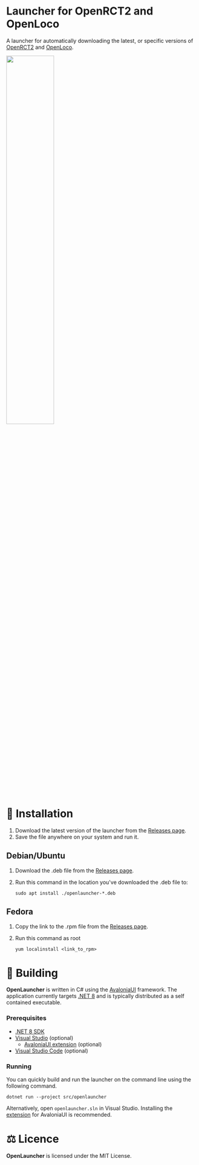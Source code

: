 # Launcher for OpenRCT2 and OpenLoco

A launcher for automatically downloading the latest, or specific versions of [OpenRCT2](https://github.com/OpenRCT2/OpenRCT2) and [OpenLoco](https://github.com/OpenLoco/OpenLoco).

<a href="docs/launcher.png"><img src="docs/launcher.png" width="50%" /></a>

# 🚀 Installation
1. Download the latest version of the launcher from the [Releases page](https://github.com/OpenRCT2/OpenLauncher/releases).
2. Save the file anywhere on your system and run it.
## Debian/Ubuntu
1. Download the .deb file from the [Releases page](https://github.com/OpenRCT2/OpenLauncher/releases).
2. Run this command in the location you've downloaded the .deb file to:
   
   ``` sudo apt install ./openlauncher-*.deb ```
## Fedora
1. Copy the link to the .rpm file from the [Releases page](https://github.com/OpenRCT2/OpenLauncher/releases).
2. Run this command as root
   
   ``` yum localinstall <link_to_rpm> ```
   
# 🔨 Building

**OpenLauncher** is written in C# using the [AvaloniaUI](http://avaloniaui.net) framework. The application currently targets [.NET 8](https://dotnet.microsoft.com) and is typically distributed as a self contained executable.

### Prerequisites
* [.NET 8 SDK](https://dotnet.microsoft.com/en-us/download/dotnet/8.0)
* [Visual Studio](https://visualstudio.microsoft.com) (optional)
  * [AvaloniaUI extension](https://marketplace.visualstudio.com/items?itemName=AvaloniaTeam.AvaloniaVS) (optional)
* [Visual Studio Code](https://code.visualstudio.com) (optional)

### Running
You can quickly build and run the launcher on the command line using the following command.
```
dotnet run --project src/openlauncher
```

Alternatively, open `openlauncher.sln` in Visual Studio. Installing the [extension](https://marketplace.visualstudio.com/items?itemName=AvaloniaTeam.AvaloniaVS) for AvaloniaUI is recommended.


# ⚖️ Licence
**OpenLauncher** is licensed under the MIT License.

